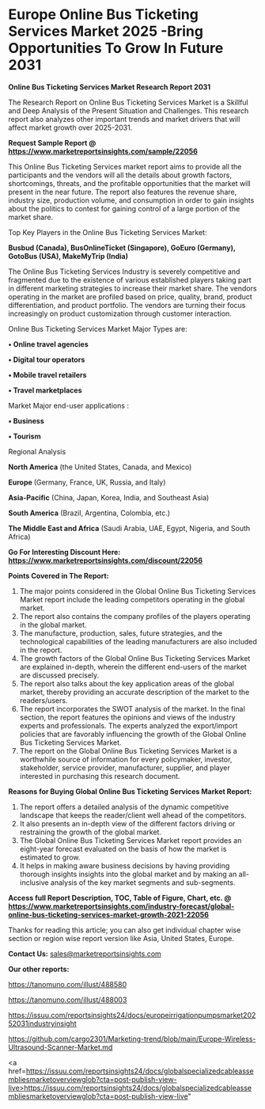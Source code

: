 # Europe Online Bus Ticketing Services Market 2025 -Bring Opportunities To Grow In Future 2031

<strong>Online Bus Ticketing Services Market Research Report 2031</strong>

The Research Report on Online Bus Ticketing Services Market is a Skillful and Deep Analysis of the Present Situation and Challenges. This research report also analyzes other important trends and market drivers that will affect market growth over 2025-2031.

<strong>Request Sample Report @ <a href=https://www.marketreportsinsights.com/sample/22056>https://www.marketreportsinsights.com/sample/22056</a></strong>

This Online Bus Ticketing Services market report aims to provide all the participants and the vendors will all the details about growth factors, shortcomings, threats, and the profitable opportunities that the market will present in the near future. The report also features the revenue share, industry size, production volume, and consumption in order to gain insights about the politics to contest for gaining control of a large portion of the market share.

Top Key Players in the Online Bus Ticketing Services Market:

<strong>Busbud (Canada), BusOnlineTicket (Singapore), GoEuro (Germany), GotoBus (USA), MakeMyTrip (India)</strong>

The Online Bus Ticketing Services Industry is severely competitive and fragmented due to the existence of various established players taking part in different marketing strategies to increase their market share. The vendors operating in the market are profiled based on price, quality, brand, product differentiation, and product portfolio. The vendors are turning their focus increasingly on product customization through customer interaction.

Online Bus Ticketing Services Market Major Types are:

<strong>• Online travel agencies

• Digital tour operators

• Mobile travel retailers

• Travel marketplaces</strong>

Market Major end-user applications :

<strong>• Business

• Tourism</strong>

Regional Analysis

</u><strong><b>North America</b></strong> (the United States, Canada, and Mexico)

<strong><b>Europe </b></strong>(Germany, France, UK, Russia, and Italy)

<strong><b>Asia-Pacific</b></strong> (China, Japan, Korea, India, and Southeast Asia)

<strong><b>South America</b></strong> (Brazil, Argentina, Colombia, etc.)

<strong><b>The Middle East and Africa</b></strong> (Saudi Arabia, UAE, Egypt, Nigeria, and South Africa)

<strong>Go For Interesting Discount Here: <a href=https://www.marketreportsinsights.com/discount/22056>https://www.marketreportsinsights.com/discount/22056</a></strong>

<strong>Points Covered in The Report:</strong>
<ol>
  <li>The major points considered in the Global Online Bus Ticketing Services Market report include the leading competitors operating in the global market.</li>
  <li>The report also contains the company profiles of the players operating in the global market.</li>
  <li>The manufacture, production, sales, future strategies, and the technological capabilities of the leading manufacturers are also included in the report.</li>
  <li>The growth factors of the Global Online Bus Ticketing Services Market are explained in-depth, wherein the different end-users of the market are discussed precisely.</li>
  <li>The report also talks about the key application areas of the global market, thereby providing an accurate description of the market to the readers/users.</li>
  <li>The report incorporates the SWOT analysis of the market. In the final section, the report features the opinions and views of the industry experts and professionals. The experts analyzed the export/import policies that are favorably influencing the growth of the Global Online Bus Ticketing Services Market.</li>
  <li>The report on the Global Online Bus Ticketing Services Market is a worthwhile source of information for every policymaker, investor, stakeholder, service provider, manufacturer, supplier, and player interested in purchasing this research document.</li>
</ol>
<strong>Reasons for Buying Global Online Bus Ticketing Services Market Report:</strong>

<ol>
  <li>The report offers a detailed analysis of the dynamic competitive landscape that keeps the reader/client well ahead of the competitors.</li>
  <li>It also presents an in-depth view of the different factors driving or restraining the growth of the global market.</li>
  <li>The Global Online Bus Ticketing Services Market report provides an eight-year forecast evaluated on the basis of how the market is estimated to grow.</li>
  <li>It helps in making aware business decisions by having providing thorough insights insights into the global market and by making an all-inclusive analysis of the key market segments and sub-segments.</li>
</ol>
<strong>Access full Report Description, TOC, Table of Figure, Chart, etc. @ <a href=https://www.marketreportsinsights.com/industry-forecast/global-online-bus-ticketing-services-market-growth-2021-22056>https://www.marketreportsinsights.com/industry-forecast/global-online-bus-ticketing-services-market-growth-2021-22056</a></strong>


Thanks for reading this article; you can also get individual chapter wise section or region wise report version like Asia, United States, Europe.

<strong>Contact Us:</strong>
sales@marketreportsinsights.com

<strong>Our other reports:</strong>

<a href=https://tanomuno.com/illust/488580>https://tanomuno.com/illust/488580</a>

<a href=https://tanomuno.com/illust/488003>https://tanomuno.com/illust/488003</a>

<a href=https://issuu.com/reportsinsights24/docs/europeirrigationpumpsmarket20252031industryinsight>https://issuu.com/reportsinsights24/docs/europeirrigationpumpsmarket20252031industryinsight</a>

<a href=https://github.com/cargo2301/Marketing-trend/blob/main/Europe-Wireless-Ultrasound-Scanner-Market.md>https://github.com/cargo2301/Marketing-trend/blob/main/Europe-Wireless-Ultrasound-Scanner-Market.md</a>

<a href=https://issuu.com/reportsinsights24/docs/globalspecializedcableassembliesmarketoverviewglob?cta=post-publish-view-live>https://issuu.com/reportsinsights24/docs/globalspecializedcableassembliesmarketoverviewglob?cta=post-publish-view-live</a>"
